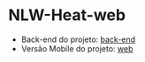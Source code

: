 # NLW-Heat-web
 

* Back-end do projeto: [back-end](https://github.com/VictorEmanuelLima/NLW-Heat-back-end)
* Versão Mobile do projeto: [web](https://github.com/VictorEmanuelLima/NLW-Heat-Mobile)

